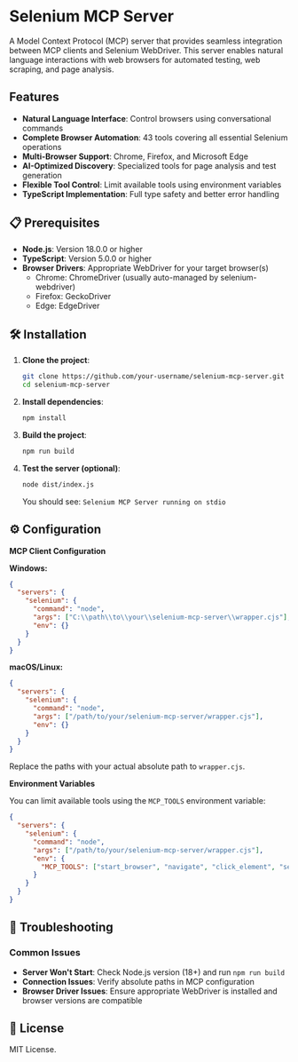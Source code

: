 # Selenium MCP Server

A Model Context Protocol (MCP) server that provides seamless integration between MCP clients and Selenium WebDriver. This server enables natural language interactions with web browsers for automated testing, web scraping, and page analysis.

## Features

- **Natural Language Interface**: Control browsers using conversational commands
- **Complete Browser Automation**: 43 tools covering all essential Selenium operations
- **Multi-Browser Support**: Chrome, Firefox, and Microsoft Edge
- **AI-Optimized Discovery**: Specialized tools for page analysis and test generation
- **Flexible Tool Control**: Limit available tools using environment variables
- **TypeScript Implementation**: Full type safety and better error handling

## 📋 Prerequisites

- **Node.js**: Version 18.0.0 or higher
- **TypeScript**: Version 5.0.0 or higher
- **Browser Drivers**: Appropriate WebDriver for your target browser(s)
  - Chrome: ChromeDriver (usually auto-managed by selenium-webdriver)
  - Firefox: GeckoDriver
  - Edge: EdgeDriver

## 🛠️ Installation

1.  **Clone the project**:
    ```bash
    git clone https://github.com/your-username/selenium-mcp-server.git
    cd selenium-mcp-server
    ```
    
2.  **Install dependencies**:
    ```bash
    npm install
    ```

3.  **Build the project**:
    ```bash
    npm run build
    ```

4.  **Test the server (optional)**:
    ```bash
    node dist/index.js
    ```
    You should see: `Selenium MCP Server running on stdio`

## ⚙️ Configuration

**MCP Client Configuration**

**Windows:**
```json
{
  "servers": {
    "selenium": {
      "command": "node",
      "args": ["C:\\path\\to\\your\\selenium-mcp-server\\wrapper.cjs"],
      "env": {}
    }
  }
}
```

**macOS/Linux:**
```json
{
  "servers": {
    "selenium": {
      "command": "node",
      "args": ["/path/to/your/selenium-mcp-server/wrapper.cjs"],
      "env": {}
    }
  }
}
```

Replace the paths with your actual absolute path to `wrapper.cjs`.

**Environment Variables**

You can limit available tools using the `MCP_TOOLS` environment variable:

```json
{
  "servers": {
    "selenium": {
      "command": "node",
      "args": ["/path/to/your/selenium-mcp-server/wrapper.cjs"],
      "env": {
        "MCP_TOOLS": ["start_browser", "navigate", "click_element", "send_keys"]
      }
    }
  }
}
```

## 🚨 Troubleshooting

### Common Issues
- **Server Won't Start**: Check Node.js version (18+) and run `npm run build`
- **Connection Issues**: Verify absolute paths in MCP configuration
- **Browser Driver Issues**: Ensure appropriate WebDriver is installed and browser versions are compatible

## 📄 License

MIT License.